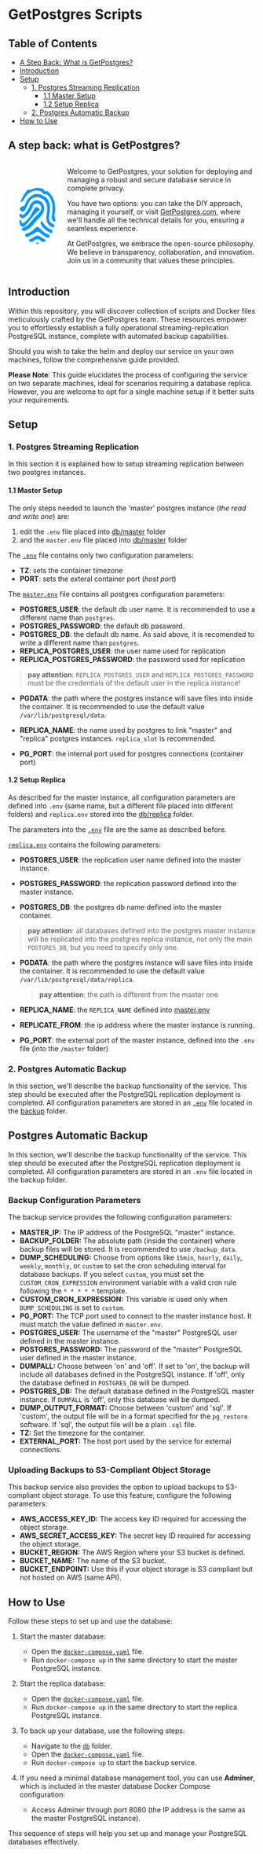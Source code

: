 # GetPostgres Scripts

## Table of Contents

- [A Step Back: What is GetPostgres?](#a-step-back-what-is-getpostgres)
- [Introduction](#introduction)
- [Setup](#setup)
  - [1. Postgres Streaming Replication](#1-postgres-streaming-replication)
    - [1.1 Master Setup](#11-master-setup)
    - [1.2 Setup Replica](#12-setup-replica)
  - [2. Postgres Automatic Backup](#2-postgres-automatic-backup)
- [How to Use](#how-to-use)

## A step back: what is GetPostgres?

<div style="display: flex; align-items: center;">
  <img src="assets/img/justmine-logo-colored.png" width="120" />
  <div>
    <p>Welcome to GetPostgres, your solution for deploying and managing a robust and secure database service in complete privacy.</p>
    <p>You have two options: you can take the DIY approach, managing it yourself, or visit <a href="https://getpostgres.com">GetPostgres.com</a>, where we'll handle all the technical details for you, ensuring a seamless experience.</p>
    <p>At GetPostgres, we embrace the open-source philosophy. We believe in transparency, collaboration, and innovation. Join us in a community that values these principles.</p>
  </div>
</div>

## Introduction

Within this repository, you will discover collection of scripts and Docker files meticulously crafted by the GetPostgres team. These resources empower you to effortlessly establish a fully operational streaming-replication PostgreSQL instance, complete with automated backup capabilities.

Should you wish to take the helm and deploy our service on your own machines, follow the comprehensive guide provided.

**Please Note**: This guide elucidates the process of configuring the service on two separate machines, ideal for scenarios requiring a database replica. However, you are welcome to opt for a single machine setup if it better suits your requirements.

## Setup

### 1. Postgres Streaming Replication

In this section it is explained how to setup streaming replication between two postgres instances.

#### 1.1 Master Setup

The only steps needed to launch the 'master' postgres instance (*the read and write one*) are:

1) edit the `.env` file placed into [db/master](/db/master/) folder
2) and the `master.env` file placed into [db/master](/db/master/) folder

The [`.env`](/db/master/.env) file contains only two configuration parameters:

- **TZ**: sets the container timezone
- **PORT**: sets the exteral container port (*host port*)

The [`master.env`](/db/master/master.env) file contains all postgres configuration parameters:

- **POSTGRES_USER**: the default db user name. It is recommended to use a different name than `postgres`.
- **POSTGRES_PASSWORD**: the default db password.
- **POSTGRES_DB**: the default db name. As said above, it is recomended to write a different name than `postgres`.
- **REPLICA_POSTGRES_USER**: the user name used for replication
- **REPLICA_POSTGRES_PASSWORD**: the password used for replication

 > **pay attention**: `REPLICA_POSTGRES_USER` and `REPLICA_POSTGRES_PASSWORD` must be the credentials of the default user in the replica instance!

- **PGDATA**: the path where the postgres instance will save files into inside the container. It is recommended to use the default value `/var/lib/postgresql/data`.

- **REPLICA_NAME**: the name used by postgres to link "master" and "replica" postgres instances. `replica_slot` is recommended.

- **PG_PORT**: the internal port used for postgres connections (container port)

#### 1.2 Setup Replica

As described for the master instance, all configuration parameters are defined into `.env` (same name, but a different file placed into different folders) and `replica.env` stored into the [db/replica](/db/replica/) folder.

The parameters into the [`.env`](/db/replica/.env) file are the same as described before.

[`replica.env`](/db/replica/replica.env) contains the following parameters:

- **POSTGRES_USER**: the replication user name defined into the master instance.

- **POSTGRES_PASSWORD**: the replication password defined into the master instance.

- **POSTGRES_DB**: the postgres db name defined into the master container.

 > **pay attention**: all databases defined into the postgres master instance will be replicated into the postgres replica instance, not only the main `POSTGRES_DB`, but you need to specify only one.

- **PGDATA**: the path where the postgres instance will save files into inside the container. It is recommended to use the default value `/var/lib/postgresql/data/replica`.

  > **pay attention**: the path is different from the master one

- **REPLICA_NAME**: the `REPLICA_NAME` defined into [master.env](/db/master/master.env)

- **REPLICATE_FROM**: the ip address where the master instance is running.

- **PG_PORT**: the external port of the master instance, defined into the `.env` file (into the `/master` folder)

### 2. Postgres Automatic Backup

In this section, we'll describe the backup functionality of the service. This step should be executed after the PostgreSQL replication deployment is completed. All configuration parameters are stored in an [`.env`](/backup/.env) file located in the [backup](/backup/) folder.

## Postgres Automatic Backup

In this section, we'll describe the backup functionality of the service. This step should be executed after the PostgreSQL replication deployment is completed. All configuration parameters are stored in an `.env` file located in the backup folder.

### Backup Configuration Parameters

The backup service provides the following configuration parameters:

- **MASTER_IP:** The IP address of the PostgreSQL "master" instance.
- **BACKUP_FOLDER:** The absolute path (inside the container) where backup files will be stored. It is recommended to use `/backup_data`.
- **DUMP_SCHEDULING:** Choose from options like `15min`, `hourly`, `daily`, `weekly`, `monthly`, or `custom` to set the cron scheduling interval for database backups. If you select `custom`, you must set the `CUSTOM_CRON_EXPRESSION` environment variable with a valid cron rule following the `* * * * *` template.
- **CUSTOM_CRON_EXPRESSION:** This variable is used only when `DUMP_SCHEDULING` is set to `custom`.
- **PG_PORT:** The TCP port used to connect to the master instance host. It must match the value defined in `master.env`.
- **POSTGRES_USER:** The username of the "master" PostgreSQL user defined in the master instance.
- **POSTGRES_PASSWORD:** The password of the "master" PostgreSQL user defined in the master instance.
- **DUMPALL:** Choose between 'on' and 'off'. If set to 'on', the backup will include all databases defined in the PostgreSQL instance. If 'off', only the database defined in `POSTGRES_DB` will be dumped.
- **POSTGRES_DB:** The default database defined in the PostgreSQL master instance. If `DUMPALL` is 'off', only this database will be dumped.
- **DUMP_OUTPUT_FORMAT:** Choose between 'custom' and 'sql'. If 'custom', the output file will be in a format specified for the `pg_restore` software. If 'sql', the output file will be a plain `.sql` file.
- **TZ:** Set the timezone for the container.
- **EXTERNAL_PORT:** The host port used by the service for external connections.

### Uploading Backups to S3-Compliant Object Storage

This backup service also provides the option to upload backups to S3-compliant object storage. To use this feature, configure the following parameters:

- **AWS_ACCESS_KEY_ID:** The access key ID required for accessing the object storage.
- **AWS_SECRET_ACCESS_KEY:** The secret key ID required for accessing the object storage.
- **BUCKET_REGION:** The AWS Region where your S3 bucket is defined.
- **BUCKET_NAME:** The name of the S3 bucket.
- **BUCKET_ENDPOINT:** Use this if your object storage is S3 compliant but not hosted on AWS (same API).

## How to Use

Follow these steps to set up and use the database:

1. Start the master database:
    - Open the [`docker-compose.yaml`](/db/master/docker-compose.yaml) file.
    - Run `docker-compose up` in the same directory to start the master PostgreSQL instance.

2. Start the replica database:
    - Open the [`docker-compose.yaml`](/db/replica/docker-compose.yaml) file.
    - Run `docker-compose up` in the same directory to start the replica PostgreSQL instance.

3. To back up your database, use the following steps:
    - Navigate to the [`db`](/db) folder.
    - Open the [`docker-compose.yaml`](/backup/docker-compose.yaml) file.
    - Run `docker-compose up` to start the backup service.

4. If you need a minimal database management tool, you can use **Adminer**, which is included in the master database Docker Compose configuration:
    - Access Adminer through port 8080 (the IP address is the same as the master PostgreSQL instance).

This sequence of steps will help you set up and manage your PostgreSQL databases effectively.
